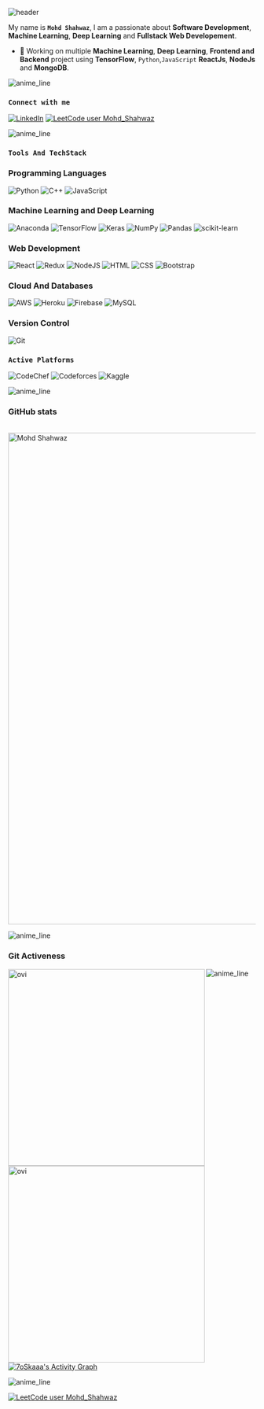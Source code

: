 <!--
### Hi there 👋

**anurag-ay/anurag-ay** is a ✨ _special_ ✨ repository because its `README.md` (this file) appears on your GitHub profile.

Here are some ideas to get you started:

- 🔭 I’m currently working on ...
- 🌱 I’m currently learning ...
- 👯 I’m looking to collaborate on ...
- 🤔 I’m looking for help with ...
- 💬 Ask me about ...
- 📫 How to reach me: ...
- 😄 Pronouns: ...
- ⚡ Fun fact: ...
-->

<!-- markdownlint-disable-next-line MD041 -->

![header](https://capsule-render.vercel.app/api?type=waving&color=auto&text=Hello%20World!&fontSize=100&fontColor=golden)

My name is **`Mohd Shahwaz`**, I am a passionate about **Software Development**, **Machine Learning**, **Deep Learning** and **Fullstack Web Developement**.

- 🔭 Working on multiple **Machine Learning**, **Deep Learning**, **Frontend and Backend** project using **TensorFlow**, `Python`,`JavaScript` **ReactJs**, **NodeJs** and **MongoDB**.

<!-- Insert Animated line -->
![anime_line][line_link]

### **`Connect with me`**

[![LinkedIn][linkedin_badge]][linkedin_link]
[![LeetCode user Mohd_Shahwaz][leetCode_badge]][leetCode_link]

<!-- [![gmail_badge]][gmail_link]
[gmail_link]:<ay1909069@gmail.com> -->

[gmail_badge]: https://img.shields.io/badge/Gmail-D14836?style=for-the-badge&logo=gmail&logoColor=white "gmail"


<!-- Insert Animated line -->
![anime_line][line_link]

### **`Tools And TechStack`**
### Programming Languages
![Python][python_badge]
![C++][C++_link]
![JavaScript][javascript_badge]

### Machine Learning  and Deep Learning
![Anaconda][Anoconda_link]
![TensorFlow][tensor_flow_link]
![Keras][keras_link]
![NumPy][numpy_link]
![Pandas][pandas_link]
![scikit-learn][scikit-lenarn_link]

### Web Development

![React][ReactJs_badge]
![Redux][Redux_badge]
![NodeJS][NodeJs_badge]
![HTML][html_badge] 
![CSS][css_img] 
![Bootstrap][bootstrap_badge]

### Cloud And Databases
![AWS][aws_badge] 
![Heroku][heroku_badge]
![Firebase][Firebase_badge]
![MySQL][MySQL_badge]

### Version Control
![Git][git_badge]

### **`Active Platforms`**

![CodeChef][codeChef_link]
![Codeforces][codeforces_link]
![Kaggle][kaggle_link]



<!-- Insert Animated line -->
![anime_line][line_link]


### **GitHub stats**
<!-- trophies -->
<p align="centre">
<a href="https://github.com/ryo-ma/github-profile-trophy"><br>
<img src="https://github-profile-trophy.vercel.app/?username=Shahwaz9305&theme=radical&margin-h=15&margin-w=5&no-bg=false" alt="Mohd Shahwaz" width=1000 /></a>
</p>

<!-- Insert Animated line -->
![anime_line][line_link]

<!-- Git Activeness -->
### Git Activeness</h2>

<img align="left" src="https://github-readme-stats.vercel.app/api?username=Shahwaz9305&show_icons=true&locale=en&theme=tokyonight" alt="ovi" width="400" />
<img align="left" src="https://github-readme-streak-stats.herokuapp.com/?user=Shahwaz9305&theme=tokyonight" alt="ovi" width="400" />

<!-- Insert Animated line -->
![anime_line][line_link]

<!-- Git Hub Activity Graph -->
<p><a href="https://github.com/Shahwaz9305"><img alt="7oSkaaa's Activity Graph" src="https://activity-graph.herokuapp.com/graph?username=Shahwaz9305&custom_title=Mohd Shahwaz's%20Contribution%20Graph&theme=react-dark" /></a></p>


<!-- Insert Animated line -->
![anime_line][line_link]


<!-- ___________________________Links and References_______________________________ -->

<!-- link references -->
[linkedin_link]: https://www.linkedin.com/in/mohd-shahwaz-441384213/ "LinkedIn"
[leetCode_link]: https://leetcode.com/Mohd_Shahwaz/ "leetCode"


<!-- line reference -->
[anime_line]:https://www.youtube.com/watch?v=dQw4w9WgXcQ "anime line"

[line_link]:https://user-images.githubusercontent.com/73097560/115834477-dbab4500-a447-11eb-908a-139a6edaec5c.gif "line_link"

<!-- badge references -->

[linkedin_badge]: https://img.shields.io/badge/-LinkedIn-0B66C2?style=for-the-badge&logo=linkedin "LinkedIn"

[leetCode_badge]: https://img.shields.io/badge/dynamic/json?style=for-the-badge&labelColor=black&color=%23ffa116&label=Solved&query=solvedOverTotal&url=https%3A%2F%2Fleetcode-badge.vercel.app%2Fapi%2Fusers%2FayMohd_Shahwaz&logo=leetcode&logoColor=yellow "leetCode"



[python_badge]: https://img.shields.io/badge/-python-yellow?style=for-the-badge&logo=python "Python"

[C++_link]:https://img.shields.io/badge/c++-%2300599C.svg?style=for-the-badge&logo=c%2B%2B&logoColor=white "C++"

[javascript_badge]: https://img.shields.io/badge/-javascript-yellow?style=for-the-badge&logo=javascript "JavaScript"



[Anoconda_link]: https://img.shields.io/badge/Anaconda-%2344A833.svg?style=for-the-badge&logo=anaconda&logoColor=white "ancodanda"

[tensor_flow_link]:https://img.shields.io/badge/TensorFlow-%23FF6F00.svg?style=for-the-badge&logo=TensorFlow&logoColor=white "tesnorflow"

[keras_link]:https://img.shields.io/badge/Keras-%23D00000.svg?style=for-the-badge&logo=Keras&logoColor=white "keras"

[numpy_link]:https://img.shields.io/badge/numpy-%23013243.svg?style=for-the-badge&logo=numpy&logoColor=white "numpy"

[pandas_link]:https://img.shields.io/badge/pandas-%23150458.svg?style=for-the-badge&logo=pandas&logoColor=white "pandas"

[scikit-lenarn_link]:https://img.shields.io/badge/scikit--learn-%23F7931E.svg?style=for-the-badge&logo=scikit-learn&logoColor=white "sckit-learn"



[ReactJs_badge]:https://img.shields.io/badge/react-%2320232a.svg?style=for-the-badge&logo=react&logoColor=%2361DAFB "React"

[Redux_badge]: https://img.shields.io/badge/redux-%23593d88.svg?style=for-the-badge&logo=redux&logoColor=white "Redux"

[NodeJs_badge]: https://img.shields.io/badge/node.js-6DA55F?style=for-the-badge&logo=node.js&logoColor=white "NodeJs"

[html_badge]: https://img.shields.io/badge/-html-orange?style=for-the-badge&logo=html5 "HTML"

[css_img]: https://img.shields.io/badge/-css-blue?style=for-the-badge&logo=css3&logoColor=264DE4 "CSS"

[bootstrap_badge]: https://img.shields.io/badge/-bootstrap-purple?style=for-the-badge&logo=bootstrap "Bootstrap"




[aws_badge]: https://img.shields.io/badge/-amazon-orange?style=for-the-badge&logo=amazon-aws&logoColor=grey "AWS"

[heroku_badge]: https://img.shields.io/badge/-heroku-23593d88?style=for-the-badge&logo=heroku&logoColor=79589F "Heroku"

[Firebase_badge]: https://img.shields.io/badge/Firebase-039BE5?style=for-the-badge&logo=Firebase&logoColor=white "Firebase"

[MySQL_badge]: https://img.shields.io/badge/mysql-%2300f.svg?style=for-the-badge&logo=mysql&logoColor=white "MySQL"




[codeChef_link]:https://img.shields.io/badge/CodeChef-%23964B00.svg?style=for-the-badge&logo=CodeChef&logoColor=white "Codechef"

[codeforces_link]:https://img.shields.io/badge/Codeforces-445f9d?style=for-the-badge&logo=Codeforces&logoColor=white "codeforces"

[kaggle_link]:https://img.shields.io/badge/Kaggle-035a7d?style=for-the-badge&logo=kaggle&logoColor=white "kaggle"



[git_badge]: https://img.shields.io/badge/-git-purple?style=for-the-badge&logo=git "Git"






<!-- Extra -->

[![LeetCode user Mohd_Shahwaz](https://img.shields.io/badge/dynamic/json?style=for-the-badge&labelColor=black&color=%23ffa116&label=Solved&query=solvedOverTotal&url=https%3A%2F%2Fleetcode-badge.vercel.app%2Fapi%2Fusers%2FayMohd_Shahwaz&logo=leetcode&logoColor=yellow)](https://leetcode.com/Mohd_Shahwaz/)


<!-- Card references second Method

[![Anurag's GitHub stats][GitHub_api]][GitHub_link]
[![Top Langs][Lang_card]][top_lang_api]

[GitHub_link]:https://github.com/anuraghazra/github-readme-stats "GitHub"
[GitHub_api]: https://github-readme-stats.vercel.app/api?username=anurag-ay&show_icons=true&theme=tokyonight "Anurag's GitHub Api"

[Lang_card]: https://github-readme-stats.vercel.app/api/top-langs/?username=anurag-ay&layout=compact&theme=tokyonight "Lang Card"
[top_lang_api]: https://github.com/anuraghazra/github-readme-stats "lang API" -->


<!-- Add favorite repo
<a href="https://github.com/anuraghazra/github-readme-stats">
  <img align="right" src="https://github-readme-stats.vercel.app/api/pin/?username=anuraghazra&repo=github-readme-stats" />
</a>
<a href="https://github.com/anuraghazra/convoychat">
  <img align="left" src="https://github-readme-stats.vercel.app/api/pin/?username=anuraghazra&repo=convoychat" />
</a> -->
